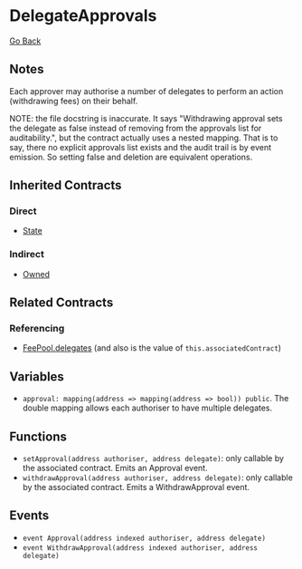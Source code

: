 # DelegateApprovals

[Go Back](../contracts.md)

## Notes

Each approver may authorise a number of delegates to perform an action (withdrawing fees) on their behalf.

NOTE: the file docstring is inaccurate. It says "Withdrawing approval sets the delegate as false instead of removing from the approvals list for auditability.", but the contract actually uses a nested mapping. That is to say, there no explicit approvals list exists and the audit trail is by event emission. So setting false and deletion are equivalent operations.

## Inherited Contracts

### Direct

* [State](State.md)

### Indirect

* [Owned](Owned.md)

## Related Contracts

### Referencing

* [FeePool.delegates](FeePool.md) (and also is the value of `this.associatedContract`)

## Variables

* `approval: mapping(address => mapping(address => bool)) public`. The double mapping allows each authoriser to have multiple delegates.

## Functions

* `setApproval(address authoriser, address delegate)`: only callable by the associated contract. Emits an Approval event.
* `withdrawApproval(address authoriser, address delegate)`: only callable by the associated contract. Emits a WithdrawApproval event.

## Events

* `event Approval(address indexed authoriser, address delegate)`
* `event WithdrawApproval(address indexed authoriser, address delegate)`
